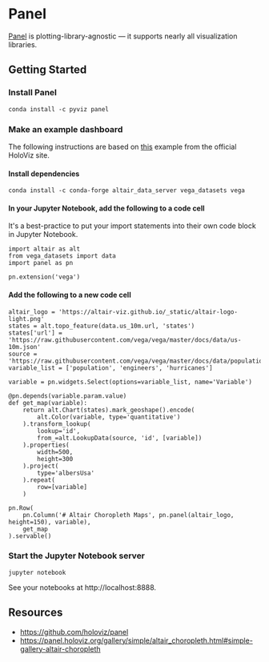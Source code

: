 # Panel

[Panel](https://panel.holoviz.org) is plotting-library-agnostic — it supports nearly all visualization libraries. 


## Getting Started

### Install Panel
```
conda install -c pyviz panel
```

### Make an example dashboard

The following instructions are based on [this](https://panel.holoviz.org/gallery/simple/altair_choropleth.html#simple-gallery-altair-choropleth) example from the official HoloViz site.

#### Install dependencies
```
conda install -c conda-forge altair_data_server vega_datasets vega
```

#### In your Jupyter Notebook, add the following to a code cell
It's a best-practice to put your import statements into their own code block in Jupyter Notebook.
```
import altair as alt
from vega_datasets import data
import panel as pn

pn.extension('vega')
```

#### Add the following to a new code cell
```
altair_logo = 'https://altair-viz.github.io/_static/altair-logo-light.png'
states = alt.topo_feature(data.us_10m.url, 'states')
states['url'] = 'https://raw.githubusercontent.com/vega/vega/master/docs/data/us-10m.json'
source = 'https://raw.githubusercontent.com/vega/vega/master/docs/data/population_engineers_hurricanes.csv'
variable_list = ['population', 'engineers', 'hurricanes']

variable = pn.widgets.Select(options=variable_list, name='Variable')

@pn.depends(variable.param.value)
def get_map(variable):
    return alt.Chart(states).mark_geoshape().encode(
        alt.Color(variable, type='quantitative')
    ).transform_lookup(
        lookup='id',
        from_=alt.LookupData(source, 'id', [variable])
    ).properties(
        width=500,
        height=300
    ).project(
        type='albersUsa'
    ).repeat(
        row=[variable]
    )

pn.Row(
    pn.Column('# Altair Choropleth Maps', pn.panel(altair_logo, height=150), variable),
    get_map
).servable()
```

### Start the Jupyter Notebook server
```
jupyter notebook
```
See your notebooks at http://localhost:8888.

## Resources
- https://github.com/holoviz/panel
- https://panel.holoviz.org/gallery/simple/altair_choropleth.html#simple-gallery-altair-choropleth
